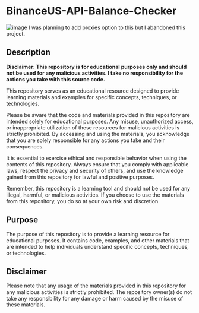 # BinanceUS-API-Balance-Checker
![image](https://i.imgur.com/evbfdCn.png)
I was planning to add proxies option to this but I abandoned this project.

## Description

**Disclaimer: This repository is for educational purposes only and should not be used for any malicious activities. I take no responsibility for the actions you take with this source code.**

This repository serves as an educational resource designed to provide learning materials and examples for specific concepts, techniques, or technologies.

Please be aware that the code and materials provided in this repository are intended solely for educational purposes. Any misuse, unauthorized access, or inappropriate utilization of these resources for malicious activities is strictly prohibited. By accessing and using the materials, you acknowledge that you are solely responsible for any actions you take and their consequences.

It is essential to exercise ethical and responsible behavior when using the contents of this repository. Always ensure that you comply with applicable laws, respect the privacy and security of others, and use the knowledge gained from this repository for lawful and positive purposes.

Remember, this repository is a learning tool and should not be used for any illegal, harmful, or malicious activities. If you choose to use the materials from this repository, you do so at your own risk and discretion.

## Purpose

The purpose of this repository is to provide a learning resource for educational purposes. It contains code, examples, and other materials that are intended to help individuals understand specific concepts, techniques, or technologies.

## Disclaimer

Please note that any usage of the materials provided in this repository for any malicious activities is strictly prohibited. The repository owner(s) do not take any responsibility for any damage or harm caused by the misuse of these materials.
